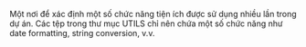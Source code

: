Một nơi để xác định một số chức năng tiện ích được sử dụng nhiều lần trong dự án. Các tệp trong thư mục UTILS chỉ nên chứa một số chức năng như date formatting, string conversion, v.v.